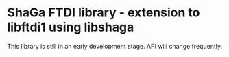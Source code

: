 # ShaGa FTDI library - extension to libftdi1 using libshaga
This library is still in an early development stage. API will change frequently.